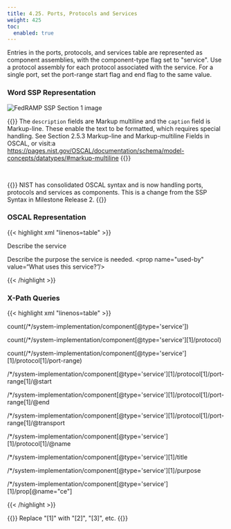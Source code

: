 ```yaml
---
title: 4.25. Ports, Protocols and Services
weight: 425
toc:
  enabled: true
---
```

Entries in the ports, protocols, and services table are represented as component assemblies, with the component-type flag set to "service". Use a protocol assembly for each protocol associated with the service. For a single port, set the port-range start flag and end flag to the same value.

### **Word SSP Representation**

<img src="/img/ssp-figure-4_25.png" alt="FedRAMP SSP Section 1 image">

{{<callout>}}
The ```description``` fields are Markup multiline and the ```caption``` field is Markup-line. These enable the text to be formatted, which requires special handling. See Section 2.5.3 Markup-line and Markup-multiline Fields in OSCAL, or visit:a<br> https://pages.nist.gov/OSCAL/documentation/schema/model-concepts/datatypes/#markup-multiline
{{</callout>}}

<br>

{{<callout>}}
NIST has consolidated OSCAL syntax and is now handling ports, protocols and services as components. This is a change from the SSP Syntax in Milestone Release 2.
{{</callout>}}


### **OSCAL Representation**

{{< highlight xml "linenos=table" >}}
<system-implementation>
      <!-- user -->
      <component uuid="uuid-of-service" type="service">
         <title>[SAMPLE]Service Name</title>
         <description><p>Describe the service</p></description>
         <purpose>Describe the purpose the service is needed.</purpose>
         <prop name="used-by" value=“What uses this service?”/>
         <status state="operational" />
         <protocol name="http">
            <port-range start="80" end="80" transport="TCP"/>
         </protocol>
         <protocol name="https">
            <port-range start="443" end="443" transport="TCP"/>
         </protocol>
      </component>
      <!-- Repeat the component assembly for each row in Table 10-1 -->
      <!-- system-inventory -->
   </system-implementation>

{{< /highlight >}}



### **X-Path Queries**
{{< highlight xml "linenos=table" >}}
<!-- Number of entries in the Ports, Protocols and Services table: -->
count(/*/system-implementation/component[@type='service'])

<!-- Number of protocols specified (1st service): -->
count(/*/system-implementation/component[@type='service'][1]/protocol)

<!-- Number of port ranges specified (1st service, 1st protocol): -->
count(/*/system-implementation/component[@type='service'][1]/protocol[1]/port-range)

<!-- Ports: Start (1st service, 1st protocol, 1st port range): -->
/*/system-implementation/component[@type='service'][1]/protocol[1]/port-range[1]/@start

<!-- Ports: End (1st service, 1st protocol, 1st port range): -->
/*/system-implementation/component[@type='service'][1]/protocol[1]/port-range[1]/@end

<!-- Ports: Transport (1st service, 1st protocol, 1st port range): -->
/*/system-implementation/component[@type='service'][1]/protocol[1]/port-range[1]/@transport

<!-- Protocol (1st service, 1st protocol): -->
/*/system-implementation/component[@type='service'][1]/protocol[1]/@name

<!-- Service (1st service): -->
/*/system-implementation/component[@type='service'][1]/title

<!-- Purpose (1st service): -->
/*/system-implementation/component[@type='service'][1]/purpose

<!-- Used By (1st service): -->
/*/system-implementation/component[@type='service'][1]/prop[@name="ce"]

{{< /highlight >}}

{{<callout>}}
Replace "[1]" with "[2]", "[3]", etc.
{{</callout>}}